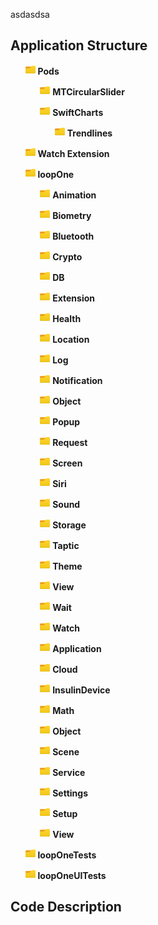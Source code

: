 
asdasdsa


## Application Structure ##
&nbsp;&nbsp;&nbsp;&nbsp;&nbsp;&nbsp;<img src="/script/image/folder.png" width=16>  **Pods**

&nbsp;&nbsp;&nbsp;&nbsp;&nbsp;&nbsp;&nbsp;&nbsp;&nbsp;&nbsp;&nbsp;&nbsp;<img src="/script/image/folder.png" width=16>  **MTCircularSlider**

&nbsp;&nbsp;&nbsp;&nbsp;&nbsp;&nbsp;&nbsp;&nbsp;&nbsp;&nbsp;&nbsp;&nbsp;<img src="/script/image/folder.png" width=16>  **SwiftCharts**

&nbsp;&nbsp;&nbsp;&nbsp;&nbsp;&nbsp;&nbsp;&nbsp;&nbsp;&nbsp;&nbsp;&nbsp;&nbsp;&nbsp;&nbsp;&nbsp;&nbsp;&nbsp;<img src="/script/image/folder.png" width=16>  **Trendlines**

&nbsp;&nbsp;&nbsp;&nbsp;&nbsp;&nbsp;<img src="/script/image/folder.png" width=16>  **Watch Extension**

&nbsp;&nbsp;&nbsp;&nbsp;&nbsp;&nbsp;<img src="/script/image/folder.png" width=16>  **loopOne**

&nbsp;&nbsp;&nbsp;&nbsp;&nbsp;&nbsp;&nbsp;&nbsp;&nbsp;&nbsp;&nbsp;&nbsp;<img src="/script/image/folder.png" width=16>  **Animation**

&nbsp;&nbsp;&nbsp;&nbsp;&nbsp;&nbsp;&nbsp;&nbsp;&nbsp;&nbsp;&nbsp;&nbsp;<img src="/script/image/folder.png" width=16>  **Biometry**

&nbsp;&nbsp;&nbsp;&nbsp;&nbsp;&nbsp;&nbsp;&nbsp;&nbsp;&nbsp;&nbsp;&nbsp;<img src="/script/image/folder.png" width=16>  **Bluetooth**

&nbsp;&nbsp;&nbsp;&nbsp;&nbsp;&nbsp;&nbsp;&nbsp;&nbsp;&nbsp;&nbsp;&nbsp;<img src="/script/image/folder.png" width=16>  **Crypto**

&nbsp;&nbsp;&nbsp;&nbsp;&nbsp;&nbsp;&nbsp;&nbsp;&nbsp;&nbsp;&nbsp;&nbsp;<img src="/script/image/folder.png" width=16>  **DB**

&nbsp;&nbsp;&nbsp;&nbsp;&nbsp;&nbsp;&nbsp;&nbsp;&nbsp;&nbsp;&nbsp;&nbsp;<img src="/script/image/folder.png" width=16>  **Extension**

&nbsp;&nbsp;&nbsp;&nbsp;&nbsp;&nbsp;&nbsp;&nbsp;&nbsp;&nbsp;&nbsp;&nbsp;<img src="/script/image/folder.png" width=16>  **Health**

&nbsp;&nbsp;&nbsp;&nbsp;&nbsp;&nbsp;&nbsp;&nbsp;&nbsp;&nbsp;&nbsp;&nbsp;<img src="/script/image/folder.png" width=16>  **Location**

&nbsp;&nbsp;&nbsp;&nbsp;&nbsp;&nbsp;&nbsp;&nbsp;&nbsp;&nbsp;&nbsp;&nbsp;<img src="/script/image/folder.png" width=16>  **Log**

&nbsp;&nbsp;&nbsp;&nbsp;&nbsp;&nbsp;&nbsp;&nbsp;&nbsp;&nbsp;&nbsp;&nbsp;<img src="/script/image/folder.png" width=16>  **Notification**

&nbsp;&nbsp;&nbsp;&nbsp;&nbsp;&nbsp;&nbsp;&nbsp;&nbsp;&nbsp;&nbsp;&nbsp;<img src="/script/image/folder.png" width=16>  **Object**

&nbsp;&nbsp;&nbsp;&nbsp;&nbsp;&nbsp;&nbsp;&nbsp;&nbsp;&nbsp;&nbsp;&nbsp;<img src="/script/image/folder.png" width=16>  **Popup**

&nbsp;&nbsp;&nbsp;&nbsp;&nbsp;&nbsp;&nbsp;&nbsp;&nbsp;&nbsp;&nbsp;&nbsp;<img src="/script/image/folder.png" width=16>  **Request**

&nbsp;&nbsp;&nbsp;&nbsp;&nbsp;&nbsp;&nbsp;&nbsp;&nbsp;&nbsp;&nbsp;&nbsp;<img src="/script/image/folder.png" width=16>  **Screen**

&nbsp;&nbsp;&nbsp;&nbsp;&nbsp;&nbsp;&nbsp;&nbsp;&nbsp;&nbsp;&nbsp;&nbsp;<img src="/script/image/folder.png" width=16>  **Siri**

&nbsp;&nbsp;&nbsp;&nbsp;&nbsp;&nbsp;&nbsp;&nbsp;&nbsp;&nbsp;&nbsp;&nbsp;<img src="/script/image/folder.png" width=16>  **Sound**

&nbsp;&nbsp;&nbsp;&nbsp;&nbsp;&nbsp;&nbsp;&nbsp;&nbsp;&nbsp;&nbsp;&nbsp;<img src="/script/image/folder.png" width=16>  **Storage**

&nbsp;&nbsp;&nbsp;&nbsp;&nbsp;&nbsp;&nbsp;&nbsp;&nbsp;&nbsp;&nbsp;&nbsp;<img src="/script/image/folder.png" width=16>  **Taptic**

&nbsp;&nbsp;&nbsp;&nbsp;&nbsp;&nbsp;&nbsp;&nbsp;&nbsp;&nbsp;&nbsp;&nbsp;<img src="/script/image/folder.png" width=16>  **Theme**

&nbsp;&nbsp;&nbsp;&nbsp;&nbsp;&nbsp;&nbsp;&nbsp;&nbsp;&nbsp;&nbsp;&nbsp;<img src="/script/image/folder.png" width=16>  **View**

&nbsp;&nbsp;&nbsp;&nbsp;&nbsp;&nbsp;&nbsp;&nbsp;&nbsp;&nbsp;&nbsp;&nbsp;<img src="/script/image/folder.png" width=16>  **Wait**

&nbsp;&nbsp;&nbsp;&nbsp;&nbsp;&nbsp;&nbsp;&nbsp;&nbsp;&nbsp;&nbsp;&nbsp;<img src="/script/image/folder.png" width=16>  **Watch**

&nbsp;&nbsp;&nbsp;&nbsp;&nbsp;&nbsp;&nbsp;&nbsp;&nbsp;&nbsp;&nbsp;&nbsp;<img src="/script/image/folder.png" width=16>  **Application**

&nbsp;&nbsp;&nbsp;&nbsp;&nbsp;&nbsp;&nbsp;&nbsp;&nbsp;&nbsp;&nbsp;&nbsp;<img src="/script/image/folder.png" width=16>  **Cloud**

&nbsp;&nbsp;&nbsp;&nbsp;&nbsp;&nbsp;&nbsp;&nbsp;&nbsp;&nbsp;&nbsp;&nbsp;<img src="/script/image/folder.png" width=16>  **InsulinDevice**

&nbsp;&nbsp;&nbsp;&nbsp;&nbsp;&nbsp;&nbsp;&nbsp;&nbsp;&nbsp;&nbsp;&nbsp;<img src="/script/image/folder.png" width=16>  **Math**

&nbsp;&nbsp;&nbsp;&nbsp;&nbsp;&nbsp;&nbsp;&nbsp;&nbsp;&nbsp;&nbsp;&nbsp;<img src="/script/image/folder.png" width=16>  **Object**

&nbsp;&nbsp;&nbsp;&nbsp;&nbsp;&nbsp;&nbsp;&nbsp;&nbsp;&nbsp;&nbsp;&nbsp;<img src="/script/image/folder.png" width=16>  **Scene**

&nbsp;&nbsp;&nbsp;&nbsp;&nbsp;&nbsp;&nbsp;&nbsp;&nbsp;&nbsp;&nbsp;&nbsp;<img src="/script/image/folder.png" width=16>  **Service**

&nbsp;&nbsp;&nbsp;&nbsp;&nbsp;&nbsp;&nbsp;&nbsp;&nbsp;&nbsp;&nbsp;&nbsp;<img src="/script/image/folder.png" width=16>  **Settings**

&nbsp;&nbsp;&nbsp;&nbsp;&nbsp;&nbsp;&nbsp;&nbsp;&nbsp;&nbsp;&nbsp;&nbsp;<img src="/script/image/folder.png" width=16>  **Setup**

&nbsp;&nbsp;&nbsp;&nbsp;&nbsp;&nbsp;&nbsp;&nbsp;&nbsp;&nbsp;&nbsp;&nbsp;<img src="/script/image/folder.png" width=16>  **View**

&nbsp;&nbsp;&nbsp;&nbsp;&nbsp;&nbsp;<img src="/script/image/folder.png" width=16>  **loopOneTests**

&nbsp;&nbsp;&nbsp;&nbsp;&nbsp;&nbsp;<img src="/script/image/folder.png" width=16>  **loopOneUITests**



## Code Description ##
